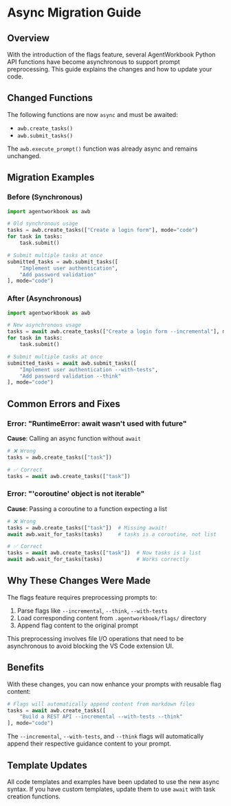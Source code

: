 # Async Migration Guide

## Overview

With the introduction of the flags feature, several AgentWorkbook Python API functions have become asynchronous to support prompt preprocessing. This guide explains the changes and how to update your code.

## Changed Functions

The following functions are now `async` and must be awaited:

- `awb.create_tasks()` 
- `awb.submit_tasks()`

The `awb.execute_prompt()` function was already async and remains unchanged.

## Migration Examples

### Before (Synchronous)
```python
import agentworkbook as awb

# Old synchronous usage
tasks = awb.create_tasks(["Create a login form"], mode="code")
for task in tasks:
    task.submit()

# Submit multiple tasks at once
submitted_tasks = awb.submit_tasks([
    "Implement user authentication",
    "Add password validation"
], mode="code")
```

### After (Asynchronous)
```python
import agentworkbook as awb

# New asynchronous usage  
tasks = await awb.create_tasks(["Create a login form --incremental"], mode="code")
for task in tasks:
    task.submit()

# Submit multiple tasks at once
submitted_tasks = await awb.submit_tasks([
    "Implement user authentication --with-tests", 
    "Add password validation --think"
], mode="code")
```

## Common Errors and Fixes

### Error: "RuntimeError: await wasn't used with future"
**Cause**: Calling an async function without `await`

```python
# ❌ Wrong
tasks = awb.create_tasks(["task"])

# ✅ Correct  
tasks = await awb.create_tasks(["task"])
```

### Error: "'coroutine' object is not iterable"
**Cause**: Passing a coroutine to a function expecting a list

```python
# ❌ Wrong
tasks = awb.create_tasks(["task"])  # Missing await!
await awb.wait_for_tasks(tasks)     # tasks is a coroutine, not list

# ✅ Correct
tasks = await awb.create_tasks(["task"])  # Now tasks is a list
await awb.wait_for_tasks(tasks)           # Works correctly
```

## Why These Changes Were Made

The flags feature requires preprocessing prompts to:
1. Parse flags like `--incremental`, `--think`, `--with-tests`
2. Load corresponding content from `.agentworkbook/flags/` directory  
3. Append flag content to the original prompt

This preprocessing involves file I/O operations that need to be asynchronous to avoid blocking the VS Code extension UI.

## Benefits

With these changes, you can now enhance your prompts with reusable flag content:

```python
# Flags will automatically append content from markdown files
tasks = await awb.create_tasks([
    "Build a REST API --incremental --with-tests --think"
], mode="code")
```

The `--incremental`, `--with-tests`, and `--think` flags will automatically append their respective guidance content to your prompt.

## Template Updates

All code templates and examples have been updated to use the new async syntax. If you have custom templates, update them to use `await` with task creation functions.